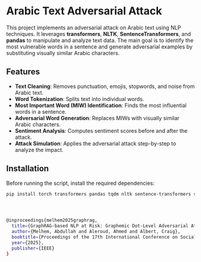 # Arabic Text Adversarial Attack

This project implements an adversarial attack on Arabic text using NLP techniques. It leverages **transformers**, **NLTK**, **SentenceTransformers**, and **pandas** to manipulate and analyze text data. The main goal is to identify the most vulnerable words in a sentence and generate adversarial examples by substituting visually similar Arabic characters.

## Features

- **Text Cleaning**: Removes punctuation, emojis, stopwords, and noise from Arabic text.
- **Word Tokenization**: Splits text into individual words.
- **Most Important Word (MIW) Identification**: Finds the most influential words in a sentence.
- **Adversarial Word Generation**: Replaces MIWs with visually similar Arabic characters.
- **Sentiment Analysis**: Computes sentiment scores before and after the attack.
- **Attack Simulation**: Applies the adversarial attack step-by-step to analyze the impact.

## Installation

Before running the script, install the required dependencies:

```bash
pip install torch transformers pandas tqdm nltk sentence-transformers scikit-learn tensorflow huggingface-hub




@inproceedings{melhem2025graphrag,
  title={GraphRAG-based NLP at Risk: Graphemic Dot-Level Adversarial Attack on Arabic Sentiment and LLM Retrieval-Augmented Models},
  author={Melhem, Abdullah and Aleroud, Ahmed and Albert, Craig},
  booktitle={Proceedings of the 17th International Conference on Social Networks Analysis and Mining (ASONAM 2025)},
  year={2025},
  publisher={IEEE}
}
